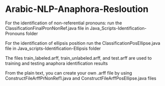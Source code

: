 # Arabic-NLP-Anaphora-Resloution

For the identification of non-referential pronouns:
  run the ClassificationFinalPronNonRef.java file in Java_Scripts-Identification-Pronouns folder

For the identification of ellipsis position
  run the ClassificationPosEllipse.java file in Java_scripts-Identification-Ellipsis folder

The files train_labeled.arff, train_unlabeled.arff, and test.arff are used to training and testing anaphora identification results

From the plain text, you can create your own .arff file by using ConstructFileArffPrNonRef1.java and ConstructFileArffPosEllipse.java files
